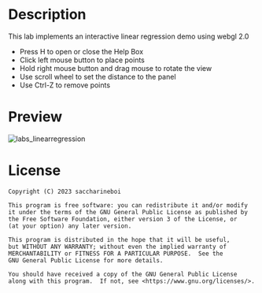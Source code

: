 
# Description

This lab implements an interactive linear regression demo using webgl 2.0

* Press H to open or close the Help Box
* Click left mouse button to place points</li>
* Hold right mouse button and drag mouse to rotate the view
* Use scroll wheel to set the distance to the panel
* Use Ctrl-Z to remove points

# Preview
![labs_linearregression](https://user-images.githubusercontent.com/95090318/225955361-128f7bc6-516a-4201-926e-1ef55faf29ad.png)

# License

    Copyright (C) 2023 saccharineboi

    This program is free software: you can redistribute it and/or modify
    it under the terms of the GNU General Public License as published by
    the Free Software Foundation, either version 3 of the License, or
    (at your option) any later version.

    This program is distributed in the hope that it will be useful,
    but WITHOUT ANY WARRANTY; without even the implied warranty of
    MERCHANTABILITY or FITNESS FOR A PARTICULAR PURPOSE.  See the
    GNU General Public License for more details.

    You should have received a copy of the GNU General Public License
    along with this program.  If not, see <https://www.gnu.org/licenses/>.
